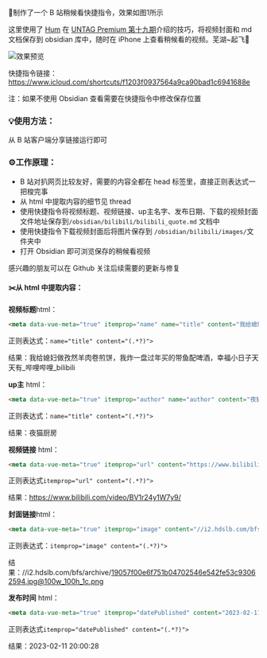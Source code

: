 🌟制作了一个 B 站稍候看快捷指令，效果如图1所示

这里使用了 [Hum](https://utgd.net/article/20119) 在 [UNTAG Premium 第十九期](https://utgd.net/article/20116)介绍的技巧，将视频封面和 md 文档保存到 obsidian 库中，随时在 iPhone 上查看稍候看的视频。芜湖~起飞🛫

![效果预览](https://github.com/erpwibw/Shortcuts-gallery/blob/main/Bilibili%20%E7%A8%8D%E5%80%99%E7%9C%8B/bilibili.gif)

快捷指令链接：https://www.icloud.com/shortcuts/f1203f0937564a9ca90bad1c6941688e

注：如果不使用 Obsidian 查看需要在快捷指令中修改保存位置

### 💡使用方法：
从 B 站客户端分享链接运行即可

### ⚙️工作原理：
- B 站对扒网页比较友好，需要的内容全都在 head 标签里，直接正则表达式一把梭完事
- 从 html 中提取内容的细节见 thread
- 使用快捷指令将视频标题、视频链接、up主名字、发布日期、下载的视频封面文件地址保存到`/obsidian/bilibili/bilibili_quote.md` 文档中
- 使用快捷指令下载视频封面后将图片保存到 `/obsidian/bilibili/images/`文件夹中
- 打开 Obsidian 即可浏览保存的稍候看视频

感兴趣的朋友可以在 Github 关注后续需要的更新与修复

#### ✂️从 html 中提取内容：

**视频标题**html：
```html
<meta data-vue-meta="true" itemprop="name" name="title" content="我给媳妇做孜然羊肉卷煎饼，我炸一盘过年买的带鱼配啤酒，幸福小日子天天有_哔哩哔哩_bilibili">
```
正则表达式：`name="title" content="(.*?)">`

结果：我给媳妇做孜然羊肉卷煎饼，我炸一盘过年买的带鱼配啤酒，幸福小日子天天有_哔哩哔哩_bilibili


**up主** html：
```html
<meta data-vue-meta="true" itemprop="author" name="author" content="夜猫厨房">
```
正则表达式：`name="title" content="(.*?)">`

结果：夜猫厨房


**视频链接** html：
```html
<meta data-vue-meta="true" itemprop="url" content="https://www.bilibili.com/video/BV1r24y1W7y9/">
```
正则表达式`itemprop="url" content="(.*?)">`

结果：https://www.bilibili.com/video/BV1r24y1W7y9/


**封面链接**html：
```html
<meta data-vue-meta="true" itemprop="image" content="//i2.hdslb.com/bfs/archive/19057f00e6f751b04702546e542fe53c93062594.jpg@100w_100h_1c.png">
```
正则表达式：`itemprop="image" content="(.*?)">`

结果：//i2.hdslb.com/bfs/archive/19057f00e6f751b04702546e542fe53c93062594.jpg@100w_100h_1c.png


**发布时间** html：
```html
<meta data-vue-meta="true" itemprop="datePublished" content="2023-02-11 20:00:28">
```
正则表达式`itemprop="datePublished" content="(.*?)">`

结果：2023-02-11 20:00:28
